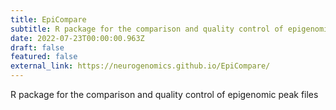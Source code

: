 ```yaml
---
title: EpiCompare
subtitle: R package for the comparison and quality control of epigenomic peak files
date: 2022-07-23T00:00:00.963Z
draft: false
featured: false
external_link: https://neurogenomics.github.io/EpiCompare/
---
```

R package for the comparison and quality control of epigenomic peak files
